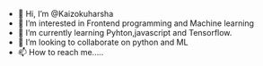 - 👋 Hi, I’m @Kaizokuharsha
- 👀 I’m interested in Frontend programming and Machine learning
- 🌱 I’m currently learning Pyhton,javascript and Tensorflow.
- 💞️ I’m looking to collaborate on python and ML
- 📫 How to reach me.....

<!---
Kaizokuharsha/Kaizokuharsha is a ✨ special ✨ repository because its `README.md` (this file) appears on your GitHub profile.
You can click the Preview link to take a look at your changes.
--->
